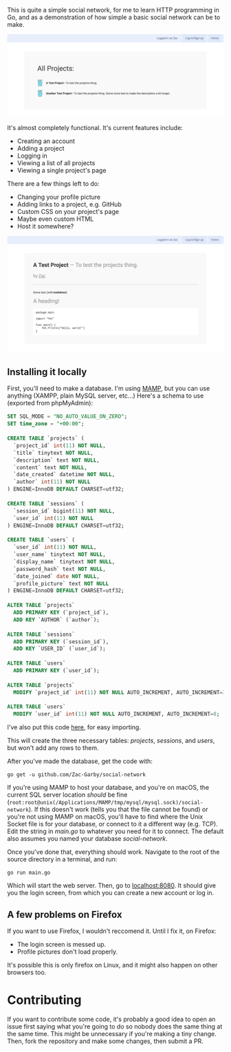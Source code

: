 This is quite a simple social network, for me to learn HTTP programming in Go, and as a demonstration of how simple a basic social network can be to make.

![](stuff/index.png)

It's almost completely functional. It's current features include:

 - Creating an account
 - Adding a project
 - Logging in
 - Viewing a list of all projects
 - Viewing a single project's page

There are a few things left to do:

 - Changing your profile picture
 - Adding links to a project, e.g. GitHub
 - Custom CSS on your project's page
 - Maybe even custom HTML
 - Host it somewhere?

![](stuff/project.png)

## Installing it locally

First, you'll need to make a database. I'm using [MAMP](https://www.mamp.info/en/), but you can use anything (XAMPP, plain MySQL server, etc...) Here's a schema to use (exported from phpMyAdmin):

```sql
SET SQL_MODE = "NO_AUTO_VALUE_ON_ZERO";
SET time_zone = "+00:00";

CREATE TABLE `projects` (
  `project_id` int(11) NOT NULL,
  `title` tinytext NOT NULL,
  `description` text NOT NULL,
  `content` text NOT NULL,
  `date_created` datetime NOT NULL,
  `author` int(11) NOT NULL
) ENGINE=InnoDB DEFAULT CHARSET=utf32;

CREATE TABLE `sessions` (
  `session_id` bigint(11) NOT NULL,
  `user_id` int(11) NOT NULL
) ENGINE=InnoDB DEFAULT CHARSET=utf32;

CREATE TABLE `users` (
  `user_id` int(11) NOT NULL,
  `user_name` tinytext NOT NULL,
  `display_name` tinytext NOT NULL,
  `password_hash` text NOT NULL,
  `date_joined` date NOT NULL,
  `profile_picture` text NOT NULL
) ENGINE=InnoDB DEFAULT CHARSET=utf32;

ALTER TABLE `projects`
  ADD PRIMARY KEY (`project_id`),
  ADD KEY `AUTHOR` (`author`);

ALTER TABLE `sessions`
  ADD PRIMARY KEY (`session_id`),
  ADD KEY `USER_ID` (`user_id`);

ALTER TABLE `users`
  ADD PRIMARY KEY (`user_id`);

ALTER TABLE `projects`
  MODIFY `project_id` int(11) NOT NULL AUTO_INCREMENT, AUTO_INCREMENT=3;

ALTER TABLE `users`
  MODIFY `user_id` int(11) NOT NULL AUTO_INCREMENT, AUTO_INCREMENT=8;
```

I've also put this code [here](stuff/schema.sql), for easy importing.

This will create the three necessary tables: _projects_, _sessions_, and _users_, but won't add any rows to them.

After you've made the database, get the code with:

```
go get -u github.com/Zac-Garby/social-network
```

If you're using MAMP to host your database, and you're on macOS, the current SQL server location _should_ be fine (`root:root@unix(/Applications/MAMP/tmp/mysql/mysql.sock)/social-network`). If this doesn't work (tells you that the file cannot be found) or you're not using MAMP on macOS, you'll have to find where the Unix Socket file is for your database, or connect to it a different way (e.g. TCP). Edit the string in _main.go_ to whatever you need for it to connect. The default also assumes you named your database _social-network_.

Once you've done that, everything should work. Navigate to the root of the source directory in a terminal, and run:

```
go run main.go
```

Which will start the web server. Then, go to [localhost:8080](localhost:8080). It should give you the login screen, from which you can create a new account or log in.

## A few problems on Firefox

If you want to use Firefox, I wouldn't reccomend it. Until I fix it, on Firefox:

 - The login screen is messed up.
 - Profile pictures don't load properly.

It's possible this is only firefox on Linux, and it might also happen on other browsers too.

# Contributing

If you want to contribute some code, it's probably a good idea to open an issue first saying what you're going to do so nobody does the same thing at the same time. This might be unnecessary if you're making a tiny change. Then, fork the repository and make some changes, then submit a PR.